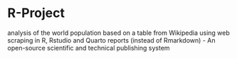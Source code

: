 # R-Project
analysis of the world population based on a table from Wikipedia using web scraping in R, Rstudio and Quarto reports (instead of Rmarkdown) - An open-source scientific and technical publishing system
